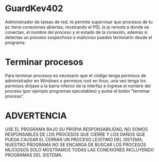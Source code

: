 # GuardKev402
Administrador de tareas de red, te permite supervisar que procesos de tu pc tiene conexiones abiertas, mostrando el PID, la ip remota a donde se conectan, el nombre del proceso y el estado de la conexión, además si detectas un proceso sospechoso o malicioso puedes terminarlo desde el programa.
# Terminar procesos
Para terminar procesos es necesario que el código tenga permisos de administrador en Windows o permisos root en linux, una vez tenga los permisos dirijase a la barra inferior de la interfaz e ingrese el nombre del proceso (por ejemplo programas ejecutables) y pulse el botón "terminar proceso".
# ADVERTENCIA
USE EL PROGRAMA BAJO SU PROPIA RESPONSABILIDAD, NO SOMOS RESPONSABLES DE LOS PROCESOS QUE CIERRE Y LOS DAÑOS QUE PUEDA CAUSAR EL CERRAR UN PROCESO LEGÍTIMO DEL SISTEMA, NUESTRO PROGRAMA NO SE ENCARGA DE BUSCAR LOS PROCESOS MLICIOSOS SOLO MOSTRAMOS TODAS LAS CONEXIONES INCLUYENDO PROGRAMAS DEL SISTEMA.
